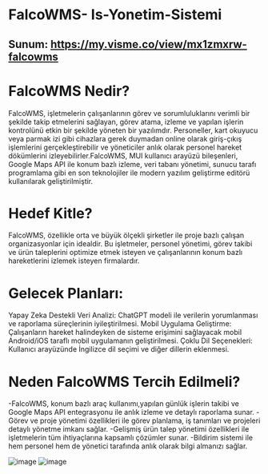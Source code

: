 # FalcoWMS- Is-Yonetim-Sistemi
## Sunum: https://my.visme.co/view/mx1zmxrw-falcowms 
# FalcoWMS Nedir?
FalcoWMS, işletmelerin çalışanlarının görev ve sorumluluklarını verimli bir şekilde takip etmelerini sağlayan, görev atama, izleme ve yapılan işlerin kontrolünü etkin bir şekilde yöneten bir yazılımdır. Personeller, kart okuyucu veya parmak izi gibi cihazlara gerek duymadan online olarak giriş-çıkış işlemlerini gerçekleştirebilir ve yöneticiler anlık olarak personel hareket dökümlerini izleyebilirler.FalcoWMS, MUI kullanıcı arayüzü bileşenleri, Google Maps API ile konum bazlı izleme, veri tabanı yönetimi, sunucu tarafı programlama gibi en son teknolojiler ile modern yazılım geliştirme editörü kullanılarak geliştirilmiştir.

# Hedef Kitle?
FalcoWMS, özellikle orta ve büyük ölçekli şirketler ile proje bazlı çalışan organizasyonlar için idealdir. Bu işletmeler, personel yönetimi, görev takibi ve ürün taleplerini optimize etmek isteyen ve çalışanlarının konum bazlı hareketlerini izlemek isteyen firmalardır.

# Gelecek Planları:
Yapay Zeka Destekli Veri Analizi: ChatGPT modeli ile verilerin yorumlanması ve raporlama süreçlerinin iyileştirilmesi.
Mobil Uygulama Geliştirme: Çalışanların hareket halindeyken de sisteme erişimini sağlayacak mobil Android/iOS taraflı mobil uygulamanın geliştirilmesi.
Çoklu Dil Seçenekleri: Kullanıcı arayüzünde İngilizce dil seçimi ve diğer dillerin eklenmesi.

# Neden FalcoWMS Tercih Edilmeli?
-FalcoWMS, konum bazlı araç kullanımı,yapılan günlük işlerin takibi ve Google Maps API entegrasyonu ile anlık izleme ve detaylı raporlama sunar. 
-Görev ve proje yönetimi özellikleri ile görev planlama, iş tanımları ve projeleri detaylı yönetme imkanı sağlar. 
-Gelişmiş ürün talep yönetimi özellikleri ile işletmelerin tüm ihtiyaçlarına kapsamlı çözümler sunar.
-Bildirim sistemi ile hem personel hem de yönetici tarafında anlık olarak bilgi almanızı sağlar.

![image](https://github.com/user-attachments/assets/2052d494-e090-4e1c-8289-572fd4ee5627)
![image](https://github.com/user-attachments/assets/8dfc37c3-e346-4964-8847-e64a81d416c4)

